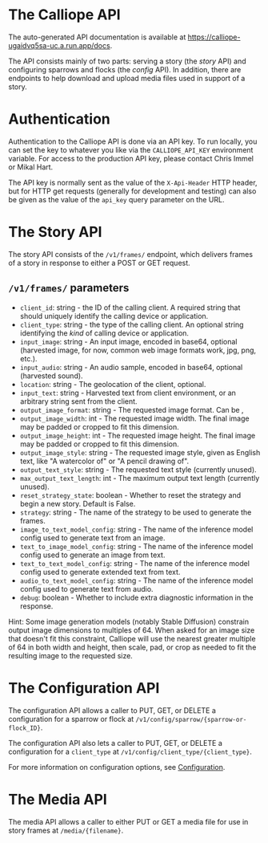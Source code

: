 # The Calliope API

The auto-generated API documentation is available at https://calliope-ugaidvq5sa-uc.a.run.app/docs.

The API consists mainly of two parts: serving a story (the _story_ API) and configuring sparrows and
flocks (the _config_ API). In addition, there are endpoints to help download and upload media files
used in support of a story.

# Authentication
Authentication to the Calliope API is done via an API key. To run locally, you can set the key to whatever
you like via the `CALLIOPE_API_KEY` environment variable. For access to the production API key, please contact
Chris Immel or Mikal Hart.

The API key is normally sent as the value of the `X-Api-Header` HTTP header, but for HTTP get requests (generally
for development and testing) can also be given as the value of the `api_key` query parameter on the URL.

# The Story API
The story API consists of the `/v1/frames/` endpoint, which delivers frames of a story in response
to either a POST or GET request.

## `/v1/frames/` parameters

* `client_id`: string - the ID of the calling client. A required string that should uniquely identify the calling device or application.
* `client_type`: string - the type of the calling client. An optional string identifying the _kind_ of calling device or application.
* `input_image`: string - An input image, encoded in base64, optional (harvested image, for now, common web image formats work, jpg, png, etc.).
* `input_audio`: string - An audio sample, encoded in base64, optional (harvested sound).
* `location`: string - The geolocation of the client, optional.
* `input_text`: string - Harvested text from client environment, or an arbitrary string sent from the client.
* `output_image_format`: string - The requested image format. Can be ,
* `output_image_width`: int - The requested image width. The final image may be padded or cropped to fit this dimension.
* `output_image_height`: int - The requested image height. The final image may be padded or cropped to fit this dimension.
* `output_image_style`: string - The requested image style, given as English text, like "A watercolor of" or "A pencil drawing of".
* `output_text_style`: string - The requested text style (currently unused).
* `max_output_text_length`: int - The maximum output text length (currently unused).
* `reset_strategy_state`: boolean - Whether to reset the strategy and begin a new story. Default is False.
* `strategy`: string - The name of the strategy to be used to generate the frames.
* `image_to_text_model_config`: string - The name of the inference model config used to generate text from an image.
* `text_to_image_model_config`: string - The name of the inference model config used to generate an image from text. 
* `text_to_text_model_config`: string -  The name of the inference model config used to generate extended text from text.
* `audio_to_text_model_config`: string - The name of the inference model config used to generate text from audio.
* `debug`: boolean - Whether to include extra diagnostic information in the response.

Hint: Some image generation models (notably Stable Diffusion) constrain output image dimensions to multiples of 64.
When asked for an image size that doesn't fit this constraint, Calliope will use the nearest greater multiple of 64
in both width and height, then scale, pad, or crop as needed to fit the resulting image to the requested size.

# The Configuration API
The configuration API allows a caller to PUT, GET, or DELETE a configuration for a sparrow or flock at
`/v1/config/sparrow/{sparrow-or-flock_ID}`.

The configuration API also lets a caller to PUT, GET, or DELETE a configuration for a `client_type` at
`/v1/config/client_type/{client_type}`.

For more information on configuration options, see [Configuration](https://github.com/chrisimmel/calliope/tree/main/docs/config.md).

# The Media API
The media API allows a caller to either PUT or GET a media file for use in story frames at `/media/{filename}`.
